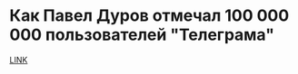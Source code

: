 # Как Павел Дуров отмечал 100 000 000 пользователей "Телеграма"



[LINK](https://varlamov.ru/1600205.html)